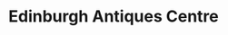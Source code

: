 ---
title: "Edinburgh Antiques Centre"
url: /edinburgh/edinburgh-antiques-centre/
shop: Antiquitäten
---